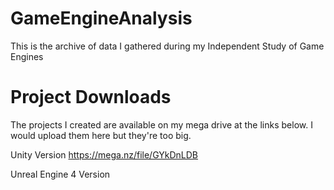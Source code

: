 # GameEngineAnalysis
This is the archive of data I gathered during my Independent Study of Game Engines

# Project Downloads
The projects I created are available on my mega drive at the links below.
I would upload them here but they're too big.

Unity Version
https://mega.nz/file/GYkDnLDB

Unreal Engine 4 Version
